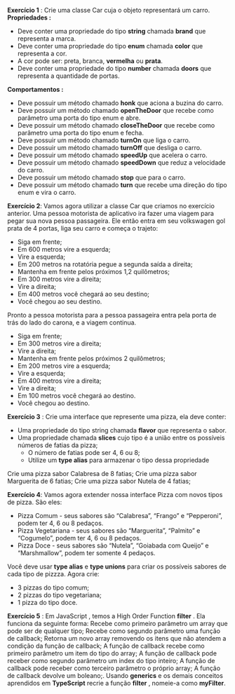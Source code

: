 **Exercício 1** : Crie uma classe Car cuja o objeto representará um carro.
**Propriedades :**

* Deve conter uma propriedade do tipo **string** chamada **brand** que representa a marca.
* Deve conter uma propriedade do tipo **enum** chamada **color** que representa a cor.
* A cor pode ser: preta, branca, **vermelha** ou **prata**.
* Deve conter uma propriedade do tipo **number** chamada **doors** que representa a quantidade de portas.

**Comportamentos :**
* Deve possuir um método chamado **honk** que aciona a buzina do carro.
* Deve possuir um método chamado **openTheDoor** que recebe como parâmetro uma porta do tipo enum e abre.
* Deve possuir um método chamado **closeTheDoor** que recebe como parâmetro uma porta do tipo enum e fecha.
* Deve possuir um método chamado **turnOn** que liga o carro.
* Deve possuir um método chamado **turnOff** que desliga o carro.
* Deve possuir um método chamado **speedUp** que acelera o carro.
* Deve possuir um método chamado **speedDown** que reduz a velocidade do carro.
* Deve possuir um método chamado **stop** que para o carro.
* Deve possuir um método chamado **turn** que recebe uma direção do tipo enum e vira o carro.

**Exercício 2**: Vamos agora utilizar a classe Car que criamos no exercício anterior. Uma pessoa motorista de aplicativo ira fazer uma viagem para pegar sua nova pessoa passageira. Ele então entra em seu volkswagen gol prata de 4 portas, liga seu carro e começa o trajeto:

* Siga em frente;
* Em 600 metros vire a esquerda;
* Vire a esquerda;
* Em 200 metros na rotatória pegue a segunda saída a direita;
* Mantenha em frente pelos próximos 1,2 quilômetros;
* Em 300 metros vire a direita;
* Vire a direita;
* Em 400 metros você chegará ao seu destino;
* Você chegou ao seu destino.

Pronto a pessoa motorista para a pessoa passageira entra pela porta de trás do lado do carona, e a viagem continua.

* Siga em frente;
* Em 300 metros vire a direita;
* Vire a direita;
* Mantenha em frente pelos próximos 2 quilômetros;
* Em 200 metros vire a esquerda;
* Vire a esquerda;
* Em 400 metros vire a direita;
* Vire a direita;
* Em 100 metros você chegará ao destino.
* Você chegou ao destino.

**Exercício 3** : Crie uma interface que represente uma pizza, ela deve conter:

* Uma propriedade do tipo string chamada **flavor** que representa o sabor.
* Uma propriedade chamada **slices** cujo tipo é a união entre os possíveis números de fatias da pizza;
  * O número de fatias pode ser 4, 6 ou 8;
  * Utilize um **type alias** para armazenar o tipo dessa propriedade

Crie uma pizza sabor Calabresa de 8 fatias; Crie uma pizza sabor Marguerita de 6 fatias; Crie uma pizza sabor Nutela de 4 fatias;

**Exercício 4**: Vamos agora extender nossa interface Pizza com novos tipos de pizza. São eles:

* Pizza Comum - seus sabores são “Calabresa”, “Frango” e “Pepperoni”, podem ter 4, 6 ou 8 pedaços.
* Pizza Vegetariana - seus sabores são “Marguerita”, “Palmito” e “Cogumelo”, podem ter 4, 6 ou 8 pedaços.
* Pizza Doce - seus sabores são “Nutela”, “Goiabada com Queijo” e “Marshmallow”, podem ter somente 4 pedaços.

Você deve usar **type alias** e **type unions** para criar os possíveis sabores de cada tipo de pizzza.
Agora crie:
* 3 pizzas do tipo comum;
* 2 pizzas do tipo vegetariana;
* 1 pizza do tipo doce.

**Exercício 5** : Em JavaScript , temos a High Order Function **filter** . Ela funciona da seguinte forma:
Recebe como primeiro parâmetro um array que pode ser de qualquer tipo;
Recebe como segundo parâmetro uma função de callback;
Retorna um novo array removendo os itens que não atendem a condição da função de callback;
A função de callback recebe como primeiro parâmetro um item do tipo do array;
A função de callback pode receber como segundo parâmetro um index do tipo inteiro;
A função de callback pode receber como terceiro parâmetro o próprio array;
A função de callback devolve um boleano;.
Usando **generics** e os demais conceitos aprendidos em **TypeScript** recrie a função **filter** , nomeie-a como **myFilter**.